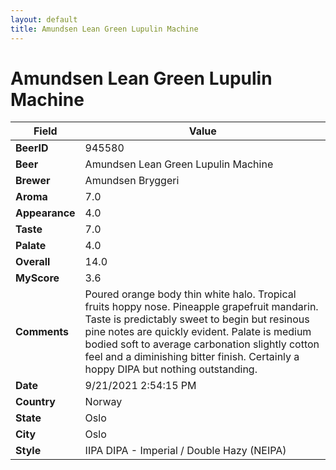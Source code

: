 ```yaml
---
layout: default
title: Amundsen Lean Green Lupulin Machine
---
```


# Amundsen Lean Green Lupulin Machine

| Field         | Value     |
|---------------|-----------|
| **BeerID** | 945580 |
| **Beer** | Amundsen Lean Green Lupulin Machine |
| **Brewer** | Amundsen Bryggeri |
| **Aroma** | 7.0 |
| **Appearance** | 4.0 |
| **Taste** | 7.0 |
| **Palate** | 4.0 |
| **Overall** | 14.0 |
| **MyScore** | 3.6 |
| **Comments** | Poured orange body thin white halo. Tropical fruits hoppy nose. Pineapple grapefruit mandarin. Taste is predictably sweet to begin but resinous pine notes are quickly evident. Palate is medium bodied soft to average carbonation slightly cotton feel and a diminishing bitter finish. Certainly a hoppy DIPA but nothing outstanding. |
| **Date** | 9/21/2021 2:54:15 PM |
| **Country** | Norway |
| **State** | Oslo |
| **City** | Oslo |
| **Style** | IIPA DIPA - Imperial / Double Hazy (NEIPA) |
